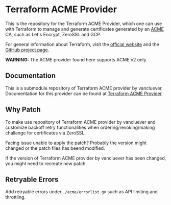 Terraform ACME Provider
=======================

This is the repository for the Terraform ACME Provider, which one can use with
Terraform to manage and generate certificates generated by an [ACME](https://ietf-wg-acme.github.io/acme/draft-ietf-acme-acme.html)
CA, such as Let's Encrypt, ZeroSSL and GCP.

For general information about Terraform, visit the [official
website](https://www.terraform.io/) and the [GitHub project page](https://github.com/hashicorp/terraform).

**WARNING:** The ACME provider found here supports ACME v2 only.

## Documentation

This is a submodule repository of Terraform ACME provider by vancluever.
Documentation for this provider can be found at [Terraform ACME Provider](https://registry.terraform.io/providers/vancluever/acme/latest/docs)

## Why Patch

To make use repository of Terraform ACME provider by vancluever and customize backoff retry functionalities when ordering/revoking/making challange for certificates via ZeroSSL.

Facing issue unable to apply the patch? Probably the version might changed or the patch files has beend modified.

If the version of Terraform ACME provider by vancluever has been changed, you might need to recreate new patch.

## Retryable Errors

Add retryable errors under `./acme/errorlist.go` such as API limiting and throttling.

